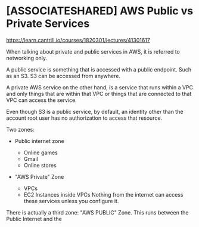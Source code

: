# \[ASSOCIATESHARED] AWS Public vs Private Services
https://learn.cantrill.io/courses/1820301/lectures/41301617

When talking about private and public services in AWS, it is referred to networking only.

A public service is something that is accessed with a public endpoint. Such as an S3. S3 can be accessed from anywhere.

A private AWS service on the other hand, is a service that runs within a VPC and only things that are within that VPC or things that are connected to that VPC can access the service.

Even though S3 is a public service, by default, an identity other than the account root user has no authorization to access that resource.

Two zones:
- Public internet zone
	- Online games
	- Gmail
	- Online stores

- "AWS Private" Zone
	- VPCs
	- EC2 Instances inside VPCs
Nothing from the internet can access these services unless you configure it.

There is actually a third zone:
"AWS PUBLIC" Zone.
This runs between the Public Internet and the 